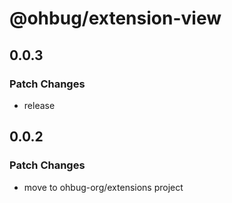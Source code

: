 # @ohbug/extension-view

## 0.0.3

### Patch Changes

- release

## 0.0.2

### Patch Changes

- move to ohbug-org/extensions project
